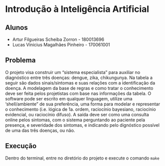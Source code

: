 # Introdução à Inteligência Artificial

## Alunos

- Artur Filgueiras Scheiba Zorron - 180013696
- Lucas Vinicius Magalhães Pinheiro - 170061001

## Problema

O projeto visa construir um “sistema especialista” para auxiliar no diagnóstico entre três doenças: dengue, zika, chikungunya. Na tabela a seguir são dados sinais/sintomas e suas relações com a identificação da doença. A modelagem da base de regras e como tratar o conhecimento deve ser feita pelos projetistas com base nas informações da tabela. O software pode ser escrito em qualquer linguagem, utilize uma ‘shell/ambiente” de sua preferência, uma forma para modelar e representar o conhecimento (i.e. lógica de 1a. ordem, raciocínio bayesiano, raciocínio evidencial, ou raciocínio difuso). A saída deve ser como uma consulta online pelos sintomas, com o sistema perguntando ao paciente pela presença, e severidade dos sintomas, e indicando pelo dignóstico possível de uma das três doenças, ou não.

## Execução

Dentro do terminal, entre no diretório do projeto e execute o comando `make`
